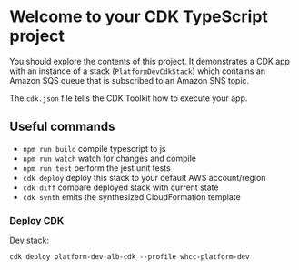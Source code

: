 # Welcome to your CDK TypeScript project

You should explore the contents of this project. It demonstrates a CDK app with an instance of a stack (`PlatformDevCdkStack`)
which contains an Amazon SQS queue that is subscribed to an Amazon SNS topic.

The `cdk.json` file tells the CDK Toolkit how to execute your app.

## Useful commands

* `npm run build`   compile typescript to js
* `npm run watch`   watch for changes and compile
* `npm run test`    perform the jest unit tests
* `cdk deploy`      deploy this stack to your default AWS account/region
* `cdk diff`        compare deployed stack with current state
* `cdk synth`       emits the synthesized CloudFormation template

### Deploy CDK
Dev stack:

```
cdk deploy platform-dev-alb-cdk --profile whcc-platform-dev
```
